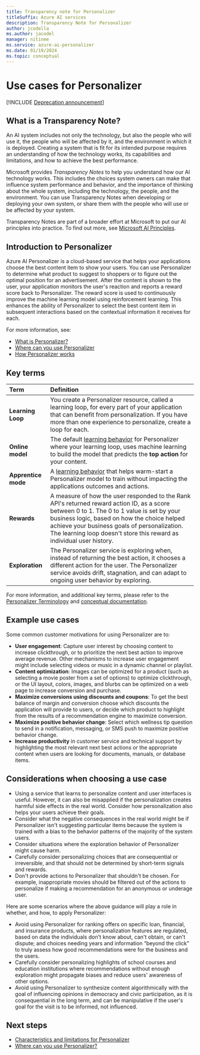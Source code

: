 ```yaml
---
title: Transparency note for Personalizer
titleSuffix: Azure AI services
description: Transparency Note for Personalizer
author: jcodella
ms.author: jacodel
manager: nitinme
ms.service: azure-ai-personalizer
ms.date: 01/19/2024
ms.topic: conceptual
---
```


# Use cases for Personalizer

[!INCLUDE [Deprecation announcement](includes/deprecation.md)]

## What is a Transparency Note?

An AI system includes not only the technology, but also the people who will use it, the people who will be affected by it, and the environment in which it is deployed. Creating a system that is fit for its intended purpose requires an understanding of how the technology works, its capabilities and limitations, and how to achieve the best performance.

Microsoft provides *Transparency Notes* to help you understand how our AI technology works. This includes the choices system owners can make that influence system performance and behavior, and the importance of thinking about the whole system, including the technology, the people, and the environment. You can use Transparency Notes when developing or deploying your own system, or share them with the people who will use or be affected by your system.

Transparency Notes are part of a broader effort at Microsoft to put our AI principles into practice. To find out more, see [Microsoft AI Principles](https://www.microsoft.com/ai/responsible-ai).

## Introduction to Personalizer

Azure AI Personalizer is a cloud-based service that helps your applications choose the best content item to show your users. You can use Personalizer to determine what product to suggest to shoppers or to figure out the optimal position for an advertisement. After the content is shown to the user, your application monitors the user's reaction and reports a reward score back to Personalizer. The reward score is used to continuously improve the machine learning model using reinforcement learning. This enhances the ability of Personalizer to select the best content item in subsequent interactions based on the contextual information it receives for each.

For more information, see:

- [What is Personalizer?](what-is-personalizer.md)
- [Where can you use Personalizer](where-can-you-use-personalizer.md)
- [How Personalizer works](how-personalizer-works.md)

## Key terms  

|Term| Definition|
|:-----|:----|
|**Learning Loop** | You create a Personalizer resource, called a learning loop, for every part of your application that can benefit from personalization. If you have more than one experience to personalize, create a loop for each. |
|**Online model** | The default [learning behavior](terminology.md#learning-behavior) for Personalizer where your learning loop, uses machine learning to build the model that predicts the **top action** for your content. |
|**Apprentice mode** | A [learning behavior](terminology.md#learning-behavior) that helps warm-start a Personalizer model to train without impacting the applications outcomes and actions. |
|**Rewards**| A measure of how the user responded to the Rank API's returned reward action ID, as a score between 0 to 1. The 0 to 1 value is set by your business logic, based on how the choice helped achieve your business goals of personalization. The learning loop doesn't store this reward as individual user history. |
|**Exploration**| The Personalizer service is exploring when, instead of returning the best action, it chooses a different action for the user. The Personalizer service avoids drift, stagnation, and can adapt to ongoing user behavior by exploring. |

For more information, and additional key terms, please refer to the [Personalizer Terminology](terminology.md) and [conceptual documentation](how-personalizer-works.md).

## Example use cases

Some common customer motivations for using Personalizer are to:

- **User engagement**: Capture user interest by choosing content to increase clickthrough, or to prioritize the next best action to improve average revenue. Other mechanisms to increase user engagement might include selecting videos or music in a dynamic channel or playlist.
- **Content optimization**: Images can be optimized for a product (such as selecting a movie poster from a set of options) to optimize clickthrough, or the UI layout, colors, images, and blurbs can be optimized on a web page to increase conversion and purchase.
- **Maximize conversions using discounts and coupons**: To get the best balance of margin and conversion choose which discounts the application will provide to users, or decide which product to highlight from the results of a recommendation engine to maximize conversion.
- **Maximize positive behavior change**: Select which wellness tip question to send in a notification, messaging, or SMS push to maximize positive behavior change.
- **Increase productivity** in customer service and technical support by highlighting the most relevant next best actions or the appropriate content when users are looking for documents, manuals, or database items.

## Considerations when choosing a use case

- Using a service that learns to personalize content and user interfaces is useful. However, it can also be misapplied if the personalization creates harmful side effects in the real world. Consider how personalization also helps your users achieve their goals.
- Consider what the negative consequences in the real world might be if Personalizer isn't suggesting particular items because the system is trained with a bias to the behavior patterns of the majority of the system users.
- Consider situations where the exploration behavior of Personalizer might cause harm.
- Carefully consider personalizing choices that are consequential or irreversible, and that should not be determined by short-term signals and rewards.
- Don't provide actions to Personalizer that shouldn't be chosen. For example, inappropriate movies should be filtered out of the actions to personalize if making a recommendation for an anonymous or underage user.

Here are some scenarios where the above guidance will play a role in whether, and how, to apply Personalizer:

- Avoid using Personalizer for ranking offers on specific loan, financial, and insurance products, where personalization features are regulated, based on data the individuals don't know about, can't obtain, or can't dispute; and choices needing years and information “beyond the click” to truly assess how good recommendations were for the business and the users.
- Carefully consider personalizing highlights of school courses and education institutions where recommendations without enough exploration might propagate biases and reduce users' awareness of other options.
- Avoid using Personalizer to synthesize content algorithmically with the goal of influencing opinions in democracy and civic participation, as it is consequential in the long term, and can be manipulative if the user's goal for the visit is to be informed, not influenced.


## Next steps

* [Characteristics and limitations for Personalizer](responsible-characteristics-and-limitations.md)
* [Where can you use Personalizer?](where-can-you-use-personalizer.md)
